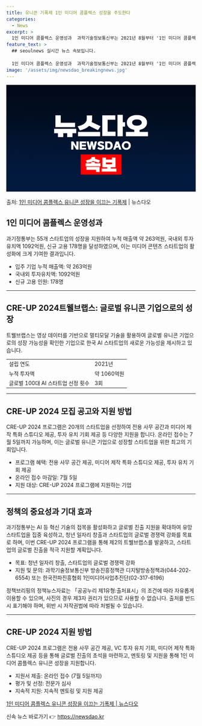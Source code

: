 ```yaml
---
title: 유니콘 기폭제 1인 미디어 콤플렉스 성장을 주도한다
categories:
  - News
excerpt: >
  1인 미디어 콤플렉스 운영성과  과학기술정보통신부는 2021년 8월부터 '1인 미디어 콤플렉스'를 운영하며 …
feature_text: >
  ## seoulnews 실시간 뉴스 속보입니다.

  1인 미디어 콤플렉스 운영성과  과학기술정보통신부는 2021년 8월부터 '1인 미디어 콤플렉스'를 운영하며 …
image: '/assets/img/newsdao_breakingnews.jpg'
---
```


![뉴스다오 속보](/assets/img/newsdao_breakingnews.jpg)

<p>출처: <a href="https://newsdao.kr/4358" rel="dofollow">1인 미디어 콤플렉스 유니콘 성장을 이끄는 기폭제</a> | 뉴스다오</p>

<h2 data-ke-size="size26">1인 미디어 콤플렉스 운영성과</h2>
<p data-ke-size="size16">과기정통부는 55개 스타트업의 성장을 지원하여 누적 매출액 약 263억원, 국내외 투자유치액 1092억원, 신규 고용 178명을 달성하였으며, 이는 미디어 콘텐츠 스타트업의 활성화에 크게 기여한 결과입니다.</p>
<ul>
	<li>입주 기업 누적 매출액: 약 263억원</li>
	<li>국내외 투자유치액: 1092억원</li>
	<li>신규 고용 인원: 178명</li>
</ul>
<hr>
<h2 data-ke-size="size26">CRE-UP 2024트웰브랩스: 글로벌 유니콘 기업으로의 성장</h2>
<p data-ke-size="size16">트웰브랩스는 영상 데이터를 기반으로 멀티모달 기술을 활용하여 글로벌 유니콘 기업으로의 성장 가능성을 확인한 기업으로 한국 AI 스타트업의 새로운 가능성을 제시하고 있습니다.</p>
<table>
	<tr>
		<td>설립 연도</td>
		<td>2021년</td>
	</tr>
	<tr>
		<td>누적 투자액</td>
		<td>약 1060억원</td>
	</tr>
	<tr>
		<td>글로벌 100대 AI 스타트업 선정 횟수</td>
		<td>3회</td>
	</tr>
</table>
<hr>
<h2 data-ke-size="size26">CRE-UP 2024 모집 공고와 지원 방법</h2>
<p data-ke-size="size16">CRE-UP 2024 프로그램은 20개의 스타트업을 선정하여 전용 사무 공간과 미디어 제작 특화 스튜디오 제공, 투자 유치 기회 제공 등 다양한 지원을 합니다. 온라인 접수는 7월 5일까지 가능하며, 이는 글로벌 유니콘 기업으로 성장할 스타트업을 위한 최고의 기회입니다.</p>
<ul>
	<li>프로그램 혜택: 전용 사무 공간 제공, 미디어 제작 특화 스튜디오 제공, 투자 유치 기회 제공</li>
	<li>온라인 접수 마감일: 7월 5일</li>
	<li>지원 대상: CRE-UP 2024 프로그램에 지원하는 기업</li>
</ul>
<hr>
<h2 data-ke-size="size26">정책의 중요성과 기대 효과</h2>
<p data-ke-size="size16">과기정통부는 AI 등 혁신 기술의 접목을 활성화하고 글로벌 진출 지원을 확대하여 유망 스타트업을 집중 육성하고, 청년 일자리 창출과 스타트업의 글로벌 경쟁력 강화를 목표로 하며, 이번 CRE-UP 2024 프로그램을 통해 제2의 트웰브랩스를 발굴하고, 스타트업의 글로벌 진출을 적극 지원할 계획입니다.</p>
<ul>
	<li>목표: 청년 일자리 창출, 스타트업의 글로벌 경쟁력 강화</li>
	<li>지원 및 문의: 과학기술정보통신부 방송진흥정책관 디지털방송정책과(044-202-6554) 또는 한국전파진흥협회 1인미디어사업추진단(02-317-6196)</li>
</ul>
<p data-ke-size="size16">정책브리핑의 정책뉴스자료는 「공공누리 제1유형:출처표시」의 조건에 따라 자유롭게 이용할 수 있으며, 사진의 경우 제3자 권리가 있으므로 사용할 수 없습니다. 출처를 반드시 표기해야 하며, 위반 시 저작권법에 따라 처벌될 수 있습니다.</p>
<hr>
<h2 data-ke-size="size26">CRE-UP 2024 지원 방법</h2>
<p data-ke-size="size16">CRE-UP 2024 프로그램은 전용 사무 공간 제공, VC 투자 유치 기회, 미디어 제작 특화 스튜디오 제공 등을 통해 글로벌 진출의 초석을 마련하고, 멘토링 및 지원을 통해 1인 미디어 콤플렉스 유니콘 성장을 지원합니다.</p>
<ul>
	<li>지원서 제출: 온라인 접수 (7월 5일까지)</li>
	<li>평가 및 선정: 전문가 심사</li>
	<li>지속적 지원: 지속적 멘토링 및 지원 제공</li>
</ul>
<p data-ke-size="size16"><a href="https://newsdao.kr/4358">1인 미디어 콤플렉스 유니콘 성장을 이끄는 기폭제 | 뉴스다오</a></p>
 

신속 뉴스 바로가기 👉 <a href="https://newsdao.kr" rel="dofollow">https://newsdao.kr</a>


